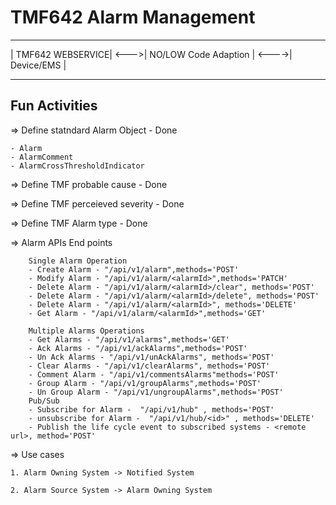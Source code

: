 # TMF642 Alarm Management

 ------------------        ----------------------         ------------
| TMF642 WEBSERVICE| <--->| NO/LOW Code Adaption | <---->| Device/EMS |
 ------------------        ----------------------         ------------


 ## Fun Activities
 => Define statndard Alarm Object - Done
 
    - Alarm
    - AlarmComment
    - AlarmCrossThresholdIndicator
 
 => Define TMF probable cause - Done
 
 => Define TMF perceieved severity - Done
 
 => Define TMF Alarm type - Done
 
 => Alarm APIs End points

        Single Alarm Operation
        - Create Alarm - "/api/v1/alarm",methods='POST'
        - Modify Alarm - "/api/v1/alarm/<alarmId>",methods='PATCH'
        - Delete Alarm - "/api/v1/alarm/<alarmId>/clear", methods='POST'
        - Delete Alarm - "/api/v1/alarm/<alarmId>/delete", methods='POST'
        - Delete Alarm - "/api/v1/alarm/<alarmId>", methods='DELETE'
        - Get Alarm - "/api/v1/alarm/<alarmId>",methods='GET'

        Multiple Alarms Operations
        - Get Alarms - "/api/v1/alarms",methods='GET'
        - Ack Alarms - "/api/v1/ackAlarms",methods='POST'
        - Un Ack Alarms - "/api/v1/unAckAlarms", methods='POST'
        - Clear Alarms - "/api/v1/clearAlarms", methods='POST'
        - Comment Alarm - "/api/v1/commentsAlarms"methods='POST'
        - Group Alarm - "/api/v1/groupAlarms",methods='POST'
        - Un Group Alarm - "/api/v1/ungroupAlarms",methods='POST'
        Pub/Sub
        - Subscribe for Alarm -  "/api/v1/hub" , methods='POST'
        - unsubscribe for Alarm -  "/api/v1/hub/<id>" , methods='DELETE'
        - Publish the life cycle event to subscribed systems - <remote url>, method='POST'
        
=> Use cases

    1. Alarm Owning System -> Notified System
    
    2. Alarm Source System -> Alarm Owning System 

     

 
